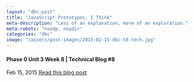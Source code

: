 ```yaml
---
layout: "dbc-post"
title: "JavaScript Prototypes, I Think"
meta-description: "Less of an explanation, more of an exploration."
meta-robots: "noodp, noydir"
categories: "dbc"
image: "/assets/post-images/2015-02-15-dbc-t8-tech.jpg"
---
```

<h4>Phase 0 Unit 3 Week 8 | Technical Blog #8</h4>
<span class="meta">Feb 15, 2015</span>
<a href="http://jannypie.github.io/blog/t8-tech.html" title="Read more">Read this blog post</a>
